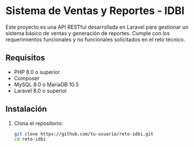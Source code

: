 # Sistema de Ventas y Reportes - IDBI

Este proyecto es una API RESTful desarrollada en Laravel para gestionar un sistema básico de ventas y generación de reportes. Cumple con los requerimientos funcionales y no funcionales solicitados en el reto técnico.

## Requisitos

- PHP 8.0 o superior
- Composer
- MySQL 8.0 o MariaDB 10.5
- Laravel 8.0 o superior

## Instalación

1. Clona el repositorio:
   ```bash
   git clone https://github.com/tu-usuario/reto-idbi.git
   cd reto-idbi
